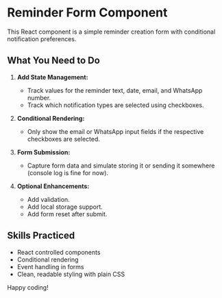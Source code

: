 # Reminder Form Component

This React component is a simple reminder creation form with conditional notification preferences.

## What You Need to Do

1. **Add State Management:**
   - Track values for the reminder text, date, email, and WhatsApp number.
   - Track which notification types are selected using checkboxes.

2. **Conditional Rendering:**
   - Only show the email or WhatsApp input fields if the respective checkboxes are selected.

3. **Form Submission:**
   - Capture form data and simulate storing it or sending it somewhere (console log is fine for now).

4. **Optional Enhancements:**
   - Add validation.
   - Add local storage support.
   - Add form reset after submit.

## Skills Practiced

- React controlled components
- Conditional rendering
- Event handling in forms
- Clean, readable styling with plain CSS

Happy coding!